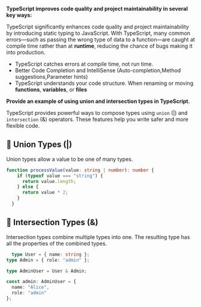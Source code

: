 **TypeScript improves code quality and project maintainability in several key ways:**

TypeScript significantly enhances code quality and project maintainability by introducing static typing to JavaScript. With TypeScript, many common errors—such as passing the wrong type of data to a function—are caught at compile time rather than at **runtime**, reducing the chance of bugs making it into production.
* TypeScript catches errors at compile time, not run time.
* Better Code Completion and IntelliSense (Auto-completion,Method suggestions,Parameter hints)
* TypeScript understands your code structure. When renaming or moving **functions**, **variables**, or **files**


**Provide an example of using union and intersection types in TypeScript.**

TypeScript provides powerful ways to compose types using `union` (|) and `intersection` (&) operators. These features help you write safer and more flexible code.
## 📌 Union Types (|)
Union types allow a value to be one of many types.

```ts
function processValue(value: string | number): number {
    if (typeof value === "string") {
      return value.length;
    } else {
      return value * 2;
    }
  }
  ```

  ## 🧩 Intersection Types (&)

  Intersection types combine multiple types into one. The resulting type has all the properties of the combined types.
```ts
  type User = { name: string };
type Admin = { role: "admin" };

type AdminUser = User & Admin;

const admin: AdminUser = {
  name: "Alice",
  role: "admin"
};
```
